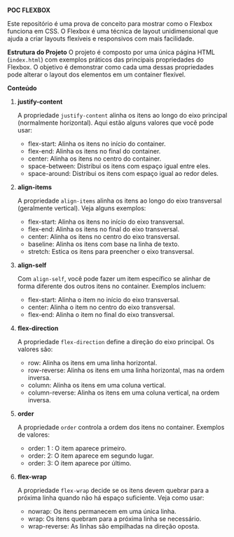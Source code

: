 **POC FLEXBOX**

Este repositório é uma prova de conceito para mostrar como o Flexbox funciona em CSS. O Flexbox é uma técnica de layout unidimensional que ajuda a criar layouts flexíveis e responsivos com mais facilidade.

**Estrutura do Projeto**
O projeto é composto por uma única página HTML (`index.html`) com exemplos práticos das principais propriedades do Flexbox. O objetivo é demonstrar como cada uma dessas propriedades pode alterar o layout dos elementos em um container flexível.

**Conteúdo**

1. **justify-content**

   A propriedade `justify-content` alinha os itens ao longo do eixo principal (normalmente horizontal). Aqui estão alguns valores que você pode usar:

   - flex-start: Alinha os itens no início do container.
   - flex-end: Alinha os itens no final do container.
   - center: Alinha os itens no centro do container.
   - space-between: Distribui os itens com espaço igual entre eles.
   - space-around: Distribui os itens com espaço igual ao redor deles.

2. **align-items**

   A propriedade `align-items` alinha os itens ao longo do eixo transversal (geralmente vertical). Veja alguns exemplos:

   - flex-start: Alinha os itens no início do eixo transversal.
   - flex-end: Alinha os itens no final do eixo transversal.
   - center: Alinha os itens no centro do eixo transversal.
   - baseline: Alinha os itens com base na linha de texto.
   - stretch: Estica os itens para preencher o eixo transversal.

3. **align-self**

   Com `align-self`, você pode fazer um item específico se alinhar de forma diferente dos outros itens no container. Exemplos incluem:

   - flex-start: Alinha o item no início do eixo transversal.
   - center: Alinha o item no centro do eixo transversal.
   - flex-end: Alinha o item no final do eixo transversal.

4. **flex-direction**

   A propriedade `flex-direction` define a direção do eixo principal. Os valores são:

   - row: Alinha os itens em uma linha horizontal.
   - row-reverse: Alinha os itens em uma linha horizontal, mas na ordem inversa.
   - column: Alinha os itens em uma coluna vertical.
   - column-reverse: Alinha os itens em uma coluna vertical, na ordem inversa.

5. **order**

   A propriedade `order` controla a ordem dos itens no container. Exemplos de valores:

   - order: 1 : O item aparece primeiro.
   - order: 2: O item aparece em segundo lugar.
   - order: 3: O item aparece por último.

6. **flex-wrap**

   A propriedade `flex-wrap` decide se os itens devem quebrar para a próxima linha quando não há espaço suficiente. Veja como usar:

   - nowrap: Os itens permanecem em uma única linha.
   - wrap: Os itens quebram para a próxima linha se necessário.
   - wrap-reverse: As linhas são empilhadas na direção oposta.
